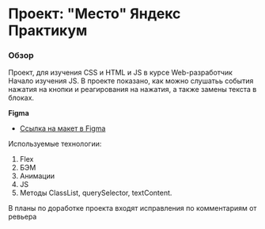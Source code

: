# Проект: "Место" Яндекс Практикум

### Обзор

Проект, для изучения CSS и HTML и JS в курсе Web-разработчик
Начало изучения JS. В проекте показано, как можно слушатьь события нажатия на кнопки
и реагирования на нажатия, а также замены текста в блоках.

**Figma**

* [Ссылка на макет в Figma](https://www.figma.com/file/2cn9N9jSkmxD84oJik7xL7/JavaScript.-Sprint-4?node-id=0%3A1)

Используемые технологии:

1. Flex
2. БЭМ
3. Анимации
4. JS
5. Методы ClassList, querySelector, textContent.

В планы по доработке проекта входят исправления по комментариям от ревьера
